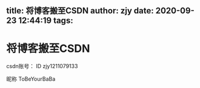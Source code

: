 title: 将博客搬至CSDN
author: zjy
date: 2020-09-23 12:44:19
tags:
---
# 将博客搬至CSDN
csdn账号：
ID  zjy1211079133

昵称  ToBeYourBaBa
